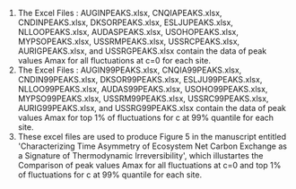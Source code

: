 1. The Excel Files : AUGINPEAKS.xlsx, CNQIAPEAKS.xlsx, CNDINPEAKS.xlsx, DKSORPEAKS.xlsx, ESLJUPEAKS.xlsx, NLLOOPEAKS.xlsx, AUDASPEAKS.xlsx, USOHOPEAKS.xlsx, MYPSOPEAKS.xlsx, USSRMPEAKS.xlsx, USSRCPEAKS.xlsx, AURIGPEAKS.xlsx, and USSRGPEAKS.xlsx contain the data of peak values Amax for all fluctuations at c=0 for each site.
2. The Excel Files : AUGIN99PEAKS.xlsx, CNQIA99PEAKS.xlsx, CNDIN99PEAKS.xlsx, DKSOR99PEAKS.xlsx, ESLJU99PEAKS.xlsx, NLLOO99PEAKS.xlsx, AUDAS99PEAKS.xlsx, USOHO99PEAKS.xlsx, MYPSO99PEAKS.xlsx, USSRM99PEAKS.xlsx, USSRC99PEAKS.xlsx, AURIG99PEAKS.xlsx, and USSRG99PEAKS.xlsx contain the data of peak values Amax for top 1% of fluctuations for c at 99% quantile for each site.
3. These excel files are used to produce Figure 5 in the manuscript entitled 'Characterizing Time Asymmetry of Ecosystem Net Carbon Exchange as a Signature of Thermodynamic Irreversibility', which illustartes the Comparison of peak values Amax for all fluctuations at c=0 and top 1% of fluctuations for c at 99% quantile for each site.
